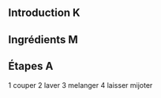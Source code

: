 ## Introduction K 


## Ingrédients M 


## Étapes A
1 couper
2  laver 
3 melanger
4 laisser mijoter 